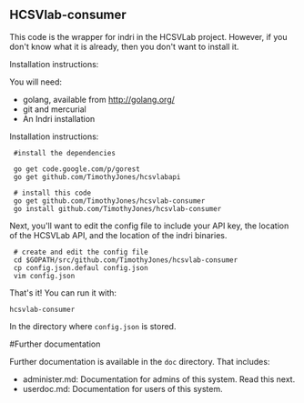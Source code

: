 HCSVlab-consumer
----------------

This code is the wrapper for indri in the HCSVLab project. However, if you don't know
what it is already, then you don't want to install it.

Installation instructions:

You will need:

* golang, available from http://golang.org/
* git and mercurial
* An Indri installation

Installation instructions:

     #install the dependencies
	 
     go get code.google.com/p/gorest
	 go get github.com/TimothyJones/hcsvlabapi
	 
	 # install this code
	 go get github.com/TimothyJones/hcsvlab-consumer
     go install github.com/TimothyJones/hcsvlab-consumer

Next, you'll want to edit the config file to include your API key, the location of the HCSVLab API, and the location of the indri binaries.
	 
	 # create and edit the config file
	 cd $GOPATH/src/github.com/TimothyJones/hcsvlab-consumer
	 cp config.json.defaul config.json
	 vim config.json

That's it! You can run it with:

    hcsvlab-consumer
	
In the directory where `config.json` is stored.
   
#Further documentation

Further documentation is available in the `doc` directory. That includes:

 * administer.md: Documentation for admins of this system. Read this next.
 * userdoc.md: Documentation for users of this system.
